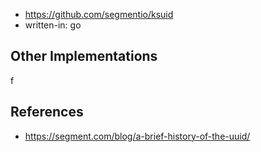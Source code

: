 
- https://github.com/segmentio/ksuid
- written-in: go

## Other Implementations

f

## References

- https://segment.com/blog/a-brief-history-of-the-uuid/
